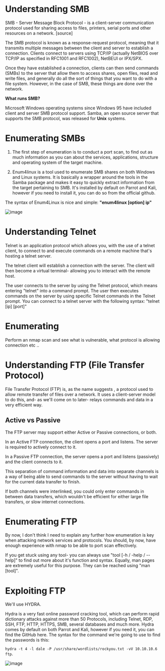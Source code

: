 # Understanding SMB

SMB - Server Message Block Protocol - is a client-server communication protocol used for sharing access to files, printers, serial ports and other resources on a network. [source]

The SMB protocol is known as a response-request protocol, meaning that it transmits multiple messages between the client and server to establish a connection. Clients connect to servers using TCP/IP (actually NetBIOS over TCP/IP as specified in RFC1001 and RFC1002), NetBEUI or IPX/SPX.

Once they have established a connection, clients can then send commands (SMBs) to the server that allow them to access shares, open files, read and write files, and generally do all the sort of things that you want to do with a file system. However, in the case of SMB, these things are done over the network.

**What runs SMB?**

Microsoft Windows operating systems since Windows 95 have included client and server SMB protocol support. Samba, an open source server that supports the SMB protocol, was released for **Unix** systems.

# Enumerating SMBs

1. The first step of enumeration is to conduct a port scan, to find out as much information as you can about the services, applications, structure and operating system of the target machine.

2. Enum4linux is a tool used to enumerate SMB shares on both Windows and Linux systems. It is basically a wrapper around the tools in the Samba package and makes it easy to quickly extract information from the target pertaining to SMB. It's installed by default on Parrot and Kali, however if you need to install it, you can do so from the official github.

The syntax of Enum4Linux is nice and simple: **"enum4linux [option] ip"**

![image](https://user-images.githubusercontent.com/112873207/197558307-f56f13a7-c914-4be5-a946-684f9c8567a9.png)


# Understanding Telnet

Telnet is an application protocol which allows you, with the use of a telnet client, to connect to and execute commands on a remote machine that's hosting a telnet server.

The telnet client will establish a connection with the server. The client will then become a virtual terminal- allowing you to interact with the remote host.

The user connects to the server by using the Telnet protocol, which means entering "telnet" into a command prompt. The user then executes commands on the server by using specific Telnet commands in the Telnet prompt. You can connect to a telnet server with the following syntax: "telnet [ip] [port]"

# Enumerating 

Perform an nmap scan and see what is vulnerable, what protocol is allowing connection etc ..

# Understanding FTP (File Transfer Protocol)

File Transfer Protocol (FTP) is, as the name suggests , a protocol used to allow remote transfer of files over a network. It uses a client-server model to do this, and- as we'll come on to later- relays commands and data in a very efficient way.

## Active vs Passive

The FTP server may support either Active or Passive connections, or both. 

In an Active FTP connection, the client opens a port and listens. The server is required to actively connect to it. 

In a Passive FTP connection, the server opens a port and listens (passively) and the client connects to it. 

This separation of command information and data into separate channels is a way of being able to send commands to the server without having to wait for the current data transfer to finish.

If both channels were interlinked, you could only enter commands in between data transfers, which wouldn't be efficient for either large file transfers, or slow internet connections.

# Enumerating FTP

By now, I don't think I need to explain any further how enumeration is key when attacking network services and protocols. You should, by now, have enough experience with nmap to be able to port scan effectively.

If you get stuck using any tool- you can always use "tool [-h / -help / --help]" to find out more about it's function and syntax. Equally, man pages are extremely useful for this purpose. They can be reached using "man [tool]".

# Exploiting FTP

We'll use HYDRA. 

Hydra is a very fast online password cracking tool, which can perform rapid dictionary attacks against more than 50 Protocols, including Telnet, RDP, SSH, FTP, HTTP, HTTPS, SMB, several databases and much more. Hydra comes by default on both Parrot and Kali, however if you need it, you can find the GitHub here.
The syntax for the command we're going to use to find the passwords is this:

`hydra -t 4 -l dale -P /usr/share/wordlists/rockyou.txt -vV 10.10.10.6 ftp`.

![image](https://user-images.githubusercontent.com/112873207/199262637-88005123-f7b2-4f29-9147-125a264f45fb.png)

